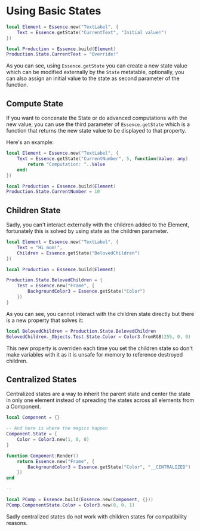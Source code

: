 # Using Basic States

```lua title="BasicState.luau"
local Element = Essence.new("TextLabel", {
    Text = Essence.getState("CurrentText", "Initial value!")
})

local Production = Essence.build(Element)
Production.State.CurrentText = "Override!"
```

As you can see, using `Essence.getState` you can create a new state value which can be modified externally by the `State` metatable, optionally, you can also assign an initial value to the state as second parameter of the function.

## Compute State

If you want to concenate the State or do advanced computations with the new value, you can use the third parameter of `Essence.getState` which is a function that returns the new state value to be displayed to that property.

Here's an example:
```lua title="ComputeState.luau"
local Element = Essence.new("TextLabel", {
    Text = Essence.getState("CurrentNumber", 5, function(Value: any)
        return "Computation: "..Value
    end)
})

local Production = Essence.build(Element)
Production.State.CurrentNumber = 10
```

## Children State

Sadly, you can't interact externally with the children added to the Element, fortunately this is solved by using state as the children parameter.

```lua title="ChildrenState.luau"
local Element = Essence.new("TextLabel", {
    Text = "Hi mom!",
    Children = Essence.getState("BelovedChildren")
})

local Production = Essence.build(Element)

Production.State.BelovedChildren = {
    Test = Essence.new("Frame", {
        BackgroundColor3 = Essence.getState("Color")
    })
}
```

As you can see, you cannot interact with the children state directly but there is a new property that solves it:

```lua
local BelovedChildren = Production.State.BelovedChildren
BelovedChildren._Objects.Test.State.Color = Color3.fromRGB(255, 0, 0)
```

This new property is overriden each time you set the children state so don't make variables with it as it is unsafe for memory to reference destroyed children.

## Centralized States

Centralized states are a way to inherit the parent state and center the state in only one element instead of spreading the states across all elements from a Component.

```lua title="CentralizedState.lua"
local Component = {}

-- And here is where the magics happen
Component.State = {
    Color = Color3.new(1, 0, 0)
}

function Component:Render()
    return Essence.new("Frame", {
        BackgroundColor3 = Essence.getState("Color", "__CENTRALIZED")
    })
end

--

local PComp = Essence.build(Essence.new(Component, {}))
PComp.ComponentState.Color = Color3.new(0, 0, 1)
```

Sadly centralized states do not work with children states for compatibility reasons.